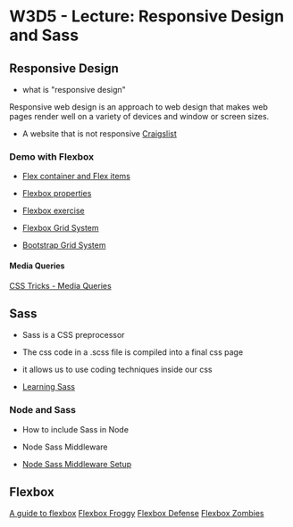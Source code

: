# W3D5 - Lecture: Responsive Design and Sass

## Responsive Design

- what is "responsive design"

Responsive web design is an approach to web design that makes web pages render well on a variety of devices and window or screen sizes.

- A website that is not responsive [Craigslist](https://montreal.craigslist.org/)

### Demo with Flexbox

- [Flex container and Flex items](./flex1.html)

- [Flexbox properties](./flex2.html)

- [Flexbox exercise](./flex3-solution.html)

- [Flexbox Grid System](./flex4.html)

- [Bootstrap Grid System](./flex5-solution.html)

#### Media Queries

[CSS Tricks - Media Queries](https://css-tricks.com/snippets/css/media-queries-for-standard-devices/)

## Sass

- Sass is a CSS preprocessor
- The css code in a .scss file is compiled into a final css page
- it allows us to use coding techniques inside our css

- [Learning Sass](https://sass-lang.com/guide)

### Node and Sass

- How to include Sass in Node
- Node Sass Middleware

- [Node Sass Middleware Setup](./node_sass.md)

## Flexbox

[A guide to flexbox](https://css-tricks.com/snippets/css/a-guide-to-flexbox/)
[Flexbox Froggy](https://flexboxfroggy.com/)
[Flexbox Defense](http://www.flexboxdefense.com/)
[Flexbox Zombies](https://mastery.games/p/flexbox-zombies)
